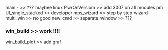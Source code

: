 main - >> ??? maybee linux
PwrOnVersiom >> add 3007 on all modules pm
UI_single_stacked >> 
developer
mps_wizard >> step by step wizard
multi_win >> no good
new_cmd >>
separate_window >> ???
### win_build >> work !!!!
win_build_plot >> add graf
